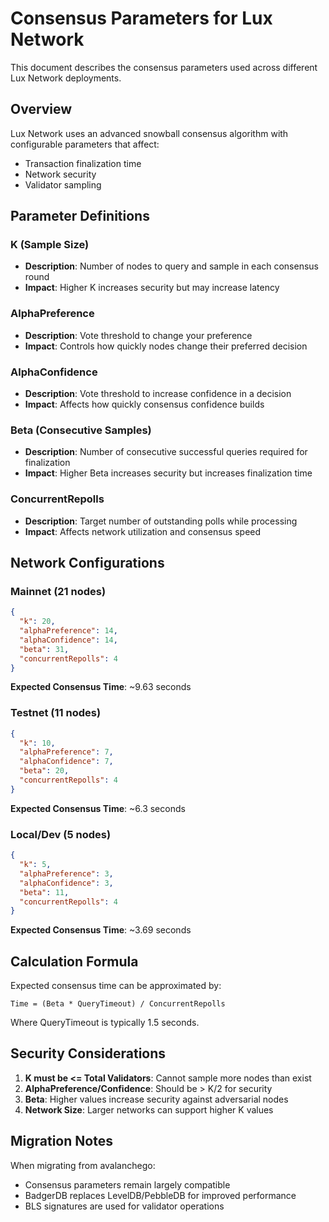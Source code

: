 # Consensus Parameters for Lux Network

This document describes the consensus parameters used across different Lux Network deployments.

## Overview

Lux Network uses an advanced snowball consensus algorithm with configurable parameters that affect:
- Transaction finalization time
- Network security
- Validator sampling

## Parameter Definitions

### K (Sample Size)
- **Description**: Number of nodes to query and sample in each consensus round
- **Impact**: Higher K increases security but may increase latency

### AlphaPreference 
- **Description**: Vote threshold to change your preference
- **Impact**: Controls how quickly nodes change their preferred decision

### AlphaConfidence
- **Description**: Vote threshold to increase confidence in a decision
- **Impact**: Affects how quickly consensus confidence builds

### Beta (Consecutive Samples)
- **Description**: Number of consecutive successful queries required for finalization
- **Impact**: Higher Beta increases security but increases finalization time

### ConcurrentRepolls
- **Description**: Target number of outstanding polls while processing
- **Impact**: Affects network utilization and consensus speed

## Network Configurations

### Mainnet (21 nodes)
```json
{
  "k": 20,
  "alphaPreference": 14,
  "alphaConfidence": 14,
  "beta": 31,
  "concurrentRepolls": 4
}
```
**Expected Consensus Time**: ~9.63 seconds

### Testnet (11 nodes) 
```json
{
  "k": 10,
  "alphaPreference": 7,
  "alphaConfidence": 7,
  "beta": 20,
  "concurrentRepolls": 4
}
```
**Expected Consensus Time**: ~6.3 seconds

### Local/Dev (5 nodes)
```json
{
  "k": 5,
  "alphaPreference": 3,
  "alphaConfidence": 3,
  "beta": 11,
  "concurrentRepolls": 4
}
```
**Expected Consensus Time**: ~3.69 seconds

## Calculation Formula

Expected consensus time can be approximated by:
```
Time = (Beta * QueryTimeout) / ConcurrentRepolls
```

Where QueryTimeout is typically 1.5 seconds.

## Security Considerations

1. **K must be <= Total Validators**: Cannot sample more nodes than exist
2. **AlphaPreference/Confidence**: Should be > K/2 for security
3. **Beta**: Higher values increase security against adversarial nodes
4. **Network Size**: Larger networks can support higher K values

## Migration Notes

When migrating from avalanchego:
- Consensus parameters remain largely compatible
- BadgerDB replaces LevelDB/PebbleDB for improved performance
- BLS signatures are used for validator operations